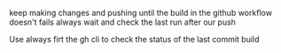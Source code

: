 keep making changes and pushing until the build in the github workflow doesn't fails
always wait and check the last run  after our push

Use always firt the gh cli to check the status of the last commit build